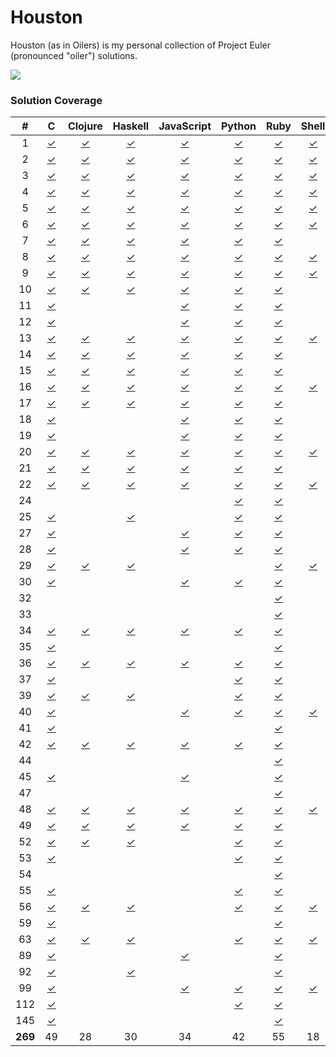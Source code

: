 Houston
=======

Houston (as in Oilers) is my personal collection of Project Euler (pronounced "oiler") solutions.

![](http://projecteuler.net/profile/threeifbywhiskey.png?t=1392347952)

### Solution Coverage

\#|C|Clojure|Haskell|JavaScript|Python|Ruby|Shell|Vim
:-:|:-:|:-:|:-:|:-:|:-:|:-:|:-:|:-:
1|[✓](c/1.c)|[✓](clj/1.clj)|[✓](hs/1.hs)|[✓](js/1.js)|[✓](py/1.py)|[✓](rb/1.rb)|[✓](sh/1.sh)|[✓](vim/1.vim)
2|[✓](c/2.c)|[✓](clj/2.clj)|[✓](hs/2.hs)|[✓](js/2.js)|[✓](py/2.py)|[✓](rb/2.rb)|[✓](sh/2.sh)|[✓](vim/2.vim)
3|[✓](c/3.c)|[✓](clj/3.clj)|[✓](hs/3.hs)|[✓](js/3.js)|[✓](py/3.py)|[✓](rb/3.rb)|[✓](sh/3.sh)|
4|[✓](c/4.c)|[✓](clj/4.clj)|[✓](hs/4.hs)|[✓](js/4.js)|[✓](py/4.py)|[✓](rb/4.rb)|[✓](sh/4.sh)|[✓](vim/4.vim)
5|[✓](c/5.c)|[✓](clj/5.clj)|[✓](hs/5.hs)|[✓](js/5.js)|[✓](py/5.py)|[✓](rb/5.rb)|[✓](sh/5.sh)|[✓](vim/5.vim)
6|[✓](c/6.c)|[✓](clj/6.clj)|[✓](hs/6.hs)|[✓](js/6.js)|[✓](py/6.py)|[✓](rb/6.rb)|[✓](sh/6.sh)|[✓](vim/6.vim)
7|[✓](c/7.c)|[✓](clj/7.clj)|[✓](hs/7.hs)|[✓](js/7.js)|[✓](py/7.py)|[✓](rb/7.rb)||[✓](vim/7.vim)
8|[✓](c/8.c)|[✓](clj/8.clj)|[✓](hs/8.hs)|[✓](js/8.js)|[✓](py/8.py)|[✓](rb/8.rb)|[✓](sh/8.sh)|[✓](vim/8.vim)
9|[✓](c/9.c)|[✓](clj/9.clj)|[✓](hs/9.hs)|[✓](js/9.js)|[✓](py/9.py)|[✓](rb/9.rb)|[✓](sh/9.sh)|[✓](vim/9.vim)
10|[✓](c/10.c)|[✓](clj/10.clj)|[✓](hs/10.hs)|[✓](js/10.js)|[✓](py/10.py)|[✓](rb/10.rb)||
11|[✓](c/11.c)|||[✓](js/11.js)|[✓](py/11.py)|[✓](rb/11.rb)||
12|[✓](c/12.c)|||[✓](js/12.js)|[✓](py/12.py)|[✓](rb/12.rb)||
13|[✓](c/13.c)|[✓](clj/13.clj)|[✓](hs/13.hs)|[✓](js/13.js)|[✓](py/13.py)|[✓](rb/13.rb)|[✓](sh/13.sh)|[✓](vim/13.vim)
14|[✓](c/14.c)|[✓](clj/14.clj)|[✓](hs/14.hs)|[✓](js/14.js)|[✓](py/14.py)|[✓](rb/14.rb)||
15|[✓](c/15.c)|[✓](clj/15.clj)|[✓](hs/15.hs)|[✓](js/15.js)|[✓](py/15.py)|[✓](rb/15.rb)||
16|[✓](c/16.c)|[✓](clj/16.clj)|[✓](hs/16.hs)|[✓](js/16.js)|[✓](py/16.py)|[✓](rb/16.rb)|[✓](sh/16.sh)|[✓](vim/16.vim)
17|[✓](c/17.c)|[✓](clj/17.clj)|[✓](hs/17.hs)|[✓](js/17.js)|[✓](py/17.py)|[✓](rb/17.rb)||
18|[✓](c/18.c)|||[✓](js/18.js)|[✓](py/18.py)|[✓](rb/18.rb)||
19|[✓](c/19.c)|||[✓](js/19.js)|[✓](py/19.py)|[✓](rb/19.rb)||
20|[✓](c/20.c)|[✓](clj/20.clj)|[✓](hs/20.hs)|[✓](js/20.js)|[✓](py/20.py)|[✓](rb/20.rb)|[✓](sh/20.sh)|[✓](vim/20.vim)
21|[✓](c/21.c)|[✓](clj/21.clj)|[✓](hs/21.hs)|[✓](js/21.js)|[✓](py/21.py)|[✓](rb/21.rb)||
22|[✓](c/22.c)|[✓](clj/22.clj)|[✓](hs/22.hs)|[✓](js/22.js)|[✓](py/22.py)|[✓](rb/22.rb)|[✓](sh/22.sh)|[✓](vim/22.vim)
24|||||[✓](py/24.py)|[✓](rb/24.rb)||
25|[✓](c/25.c)||[✓](hs/25.hs)||[✓](py/25.py)|[✓](rb/25.rb)||
27|[✓](c/27.c)|||[✓](js/27.js)|[✓](py/27.py)|[✓](rb/27.rb)||
28|[✓](c/28.c)|||[✓](js/28.js)|[✓](py/28.py)|[✓](rb/28.rb)||[✓](vim/28.vim)
29|[✓](c/29.c)|[✓](clj/29.clj)|[✓](hs/29.hs)|||[✓](rb/29.rb)|[✓](sh/29.sh)|
30|[✓](c/30.c)|||[✓](js/30.js)|[✓](py/30.py)|[✓](rb/30.rb)||
32||||||[✓](rb/32.rb)||
33||||||[✓](rb/33.rb)||
34|[✓](c/34.c)|[✓](clj/34.clj)|[✓](hs/34.hs)|[✓](js/34.js)|[✓](py/34.py)|[✓](rb/34.rb)||
35|[✓](c/35.c)|||||[✓](rb/35.rb)||
36|[✓](c/36.c)|[✓](clj/36.clj)|[✓](hs/36.hs)|[✓](js/36.js)|[✓](py/36.py)|[✓](rb/36.rb)||
37|[✓](c/37.c)||||[✓](py/37.py)|[✓](rb/37.rb)||
39|[✓](c/39.c)|[✓](clj/39.clj)|[✓](hs/39.hs)||[✓](py/39.py)|[✓](rb/39.rb)||
40|[✓](c/40.c)|||[✓](js/40.js)|[✓](py/40.py)|[✓](rb/40.rb)|[✓](sh/40.sh)|
41|[✓](c/41.c)|||||[✓](rb/41.rb)||
42|[✓](c/42.c)|[✓](clj/42.clj)|[✓](hs/42.hs)|[✓](js/42.js)|[✓](py/42.py)|[✓](rb/42.rb)||
44||||||[✓](rb/44.rb)||
45|[✓](c/45.c)|||[✓](js/45.js)||[✓](rb/45.rb)||
47||||||[✓](rb/47.rb)||
48|[✓](c/48.c)|[✓](clj/48.clj)|[✓](hs/48.hs)|[✓](js/48.js)|[✓](py/48.py)|[✓](rb/48.rb)|[✓](sh/48.sh)|
49|[✓](c/49.c)|[✓](clj/49.clj)|[✓](hs/49.hs)|[✓](js/49.js)|[✓](py/49.py)|[✓](rb/49.rb)||
52|[✓](c/52.c)|[✓](clj/52.clj)|[✓](hs/52.hs)||[✓](py/52.py)|[✓](rb/52.rb)||
53|[✓](c/53.c)||||[✓](py/53.py)|[✓](rb/53.rb)||
54||||||[✓](rb/54.rb)||
55|[✓](c/55.c)||||[✓](py/55.py)|[✓](rb/55.rb)||
56|[✓](c/56.c)|[✓](clj/56.clj)|[✓](hs/56.hs)||[✓](py/56.py)|[✓](rb/56.rb)|[✓](sh/56.sh)|
59|[✓](c/59.c)|||||[✓](rb/59.rb)||
63|[✓](c/63.c)|[✓](clj/63.clj)|[✓](hs/63.hs)||[✓](py/63.py)|[✓](rb/63.rb)|[✓](sh/63.sh)|
89|[✓](c/89.c)|||[✓](js/89.js)||[✓](rb/89.rb)||
92|[✓](c/92.c)||[✓](hs/92.hs)|||[✓](rb/92.rb)||
99|[✓](c/99.c)|||[✓](js/99.js)|[✓](py/99.py)|[✓](rb/99.rb)|[✓](sh/99.sh)|
112|[✓](c/112.c)||||[✓](py/112.py)|[✓](rb/112.rb)||
145|[✓](c/145.c)|||||[✓](rb/145.rb)||
**269**|49|28|30|34|42|55|18|13
